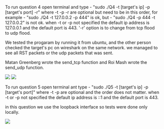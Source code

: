 To run question 4 open terminal and type - "sudo ./Q4 -t [target's ip] -p [target's port] -r"
where -t -p -r are optional but need to be in this order, for example - "sudo ./Q4 -t 127.0.0.2 -p 444"
is ok, but - "sudo ./Q4 -p 444 -t 127.0.0.2" is not ok.
when -t or -p not specified the default ip address is 127.0.0.1 and the default port is 443.
'-r' option is to change from tcp flood to udp flood.

We tested the progaram by running it from ubuntu, and the other person checked the target's pc on wireshark on the same network. we managed to see all RST packets or the udp packets that was sent. 

Matan Greenberg wrote the send_tcp function and Roi Mash wrote the send_udp function.

![](https://github.com/spyroy/Security-Protocols-Assignment/blob/main/Q4%20tcp.png)
![](https://github.com/spyroy/Security-Protocols-Assignment/blob/main/Q4%20udp.png)

To run question 5 open terminal ant type - "sudo ./Q5 -t [target's ip] -p [target's port]"
where -t -p are optional and the order does not matter.
when -t or -p not specified the default ip address is ::1 and the default port is 443.

in this question we use the loopback interface so tests were done only locally.

![](https://github.com/spyroy/Security-Protocols-Assignment/blob/main/Q5%20ipv6%20udp.png)
